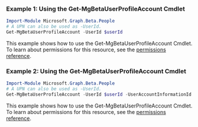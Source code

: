 ### Example 1: Using the Get-MgBetaUserProfileAccount Cmdlet
```powershell
Import-Module Microsoft.Graph.Beta.People
# A UPN can also be used as -UserId.
Get-MgBetaUserProfileAccount -UserId $userId
```
This example shows how to use the Get-MgBetaUserProfileAccount Cmdlet.
To learn about permissions for this resource, see the [permissions reference](/graph/permissions-reference).
### Example 2: Using the Get-MgBetaUserProfileAccount Cmdlet
```powershell
Import-Module Microsoft.Graph.Beta.People
# A UPN can also be used as -UserId.
Get-MgBetaUserProfileAccount -UserId $userId -UserAccountInformationId $userAccountInformationId
```
This example shows how to use the Get-MgBetaUserProfileAccount Cmdlet.
To learn about permissions for this resource, see the [permissions reference](/graph/permissions-reference).
